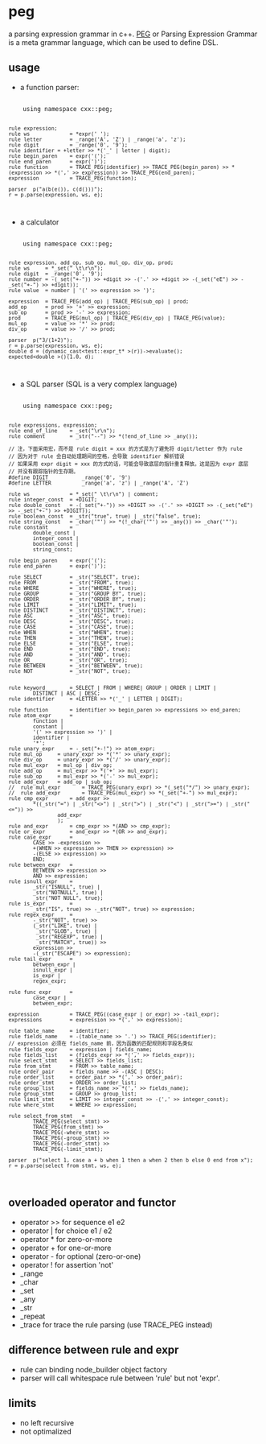 peg
===

a parsing expression grammar in c++. [PEG](http://en.wikipedia.org/wiki/Parsing_expression_grammar) or Parsing Expression Grammar is a meta grammar language, which can be used to define DSL.

usage
-----
* a function parser:

<code>
	using namespace cxx::peg;
	
	rule expression;
	rule ws				= *expr(' ');
	rule letter			= _range('A', 'Z') | _range('a', 'z');
	rule digit			= _range('0', '9');
	rule identifier	= +letter >> *('_' | letter | digit);
	rule begin_paren	= expr('(');
	rule end_paren		= expr(')');
	rule function		= TRACE_PEG(identifier) >> TRACE_PEG(begin_paren) >> *(expression >> *(',' >> expression)) >> TRACE_PEG(end_paren);
	expression			= TRACE_PEG(function);
	
	parser	p("a(b(e()), c(d()))");
	r = p.parse(expression, ws, e);
</code>


* a calculator


<code>
	using namespace cxx::peg;

	rule expression, add_op, sub_op, mul_op, div_op, prod;
	rule ws		= *_set(" \t\r\n");
	rule digit	= _range('0', '9');
	rule number	= -(_set("+-")) >> +digit >> -('.' >> +digit >> -(_set("eE") >> -_set("+-") >> +digit));
	rule value	= number | '(' >> expression >> ')';
	
	expression 	= TRACE_PEG(add_op) | TRACE_PEG(sub_op) | prod;
	add_op 		= prod >> '+' >> expression;
	sub_op 		= prod >> '-' >> expression;
	prod		= TRACE_PEG(mul_op) | TRACE_PEG(div_op) | TRACE_PEG(value);
	mul_op		= value >> '*' >> prod;
	div_op		= value >> '/' >> prod;
	
	parser	p("3/(1+2)");
	r = p.parse(expression, ws, e);
	double d = (dynamic_cast<test::expr_t* >(r))->evaluate();
	expected<double >()(1.0, d);
</code>


* a SQL parser (SQL is a very complex language)


<code>
	using namespace cxx::peg;
	
	rule expressions, expression;
	rule end_of_line	= _set("\r\n");
	rule comment		= _str("--") >> *(!end_of_line >> _any());
	
	// 注，下面采用宏，而不是 rule digit = xxx 的方式是为了避免将 digit/letter 作为 rule
	// 因为对于 rule 会自动处理期间的空格，会导致 identifier 解析错误
	// 如果采用 expr digit = xxx 的方式的话，可能会导致底层的指针重复释放。这是因为 expr 底层
	// 并没有跟踪指针的生存期。
	#define	DIGIT			_range('0', '9')
	#define LETTER			_range('a', 'z') | _range('A', 'Z')
	
	rule ws				= *_set(" \t\r\n") | comment;
	rule integer_const	= +DIGIT;
	rule double_const	= -(_set("+-")) >> +DIGIT >> -('.' >> +DIGIT >> -(_set("eE") >> -_set("+-") >> +DIGIT));
	rule boolean_const	= _str("true", true) | _str("false", true);
	rule string_const	= _char('"') >> *(!_char('"') >> _any()) >> _char('"');
	rule constant		=
			double_const |
			integer_const |
			boolean_const |
			string_const;
	
	rule begin_paren	= expr('(');
	rule end_paren		= expr(')');
	
	rule SELECT			= _str("SELECT", true);
	rule FROM			= _str("FROM", true);
	rule WHERE			= _str("WHERE", true);
	rule GROUP			= _str("GROUP BY", true);
	rule ORDER			= _str("ORDER BY", true);
	rule LIMIT			= _str("LIMIT", true);
	rule DISTINCT		= _str("DISTINCT", true);
	rule ASC			= _str("ASC", true);
	rule DESC			= _str("DESC", true);
	rule CASE			= _str("CASE", true);
	rule WHEN			= _str("WHEN", true);
	rule THEN			= _str("THEN", true);
	rule ELSE			= _str("ELSE", true);
	rule END			= _str("END", true);
	rule AND			= _str("AND", true);
	rule OR				= _str("OR", true);
	rule BETWEEN		= _str("BETWEEN", true);
	rule NOT			= _str("NOT", true);
	
	
	rule keyword		= SELECT | FROM | WHERE| GROUP | ORDER | LIMIT |
			DISTINCT | ASC | DESC;
	rule identifier		= +LETTER >> *('_' | LETTER | DIGIT);
	
	rule function		= identifier >> begin_paren >> expressions >> end_paren;
	rule atom_expr		=
			function |
			constant |
			'(' >> expression >> ')' |
			identifier |
			'*';
	rule unary_expr		= -_set("+-!") >> atom_expr;
	rule mul_op		= unary_expr >> *('*' >> unary_expr);
	rule div_op		= unary_expr >> *('/' >> unary_expr);
	rule mul_expr	= mul_op | div_op;
	rule add_op		= mul_expr >> *('+' >> mul_expr);
	rule sub_op		= mul_expr >> *('-' >> mul_expr);
	rule add_expr	= add_op | sub_op;
	//	rule mul_expr		= TRACE_PEG(unary_expr) >> *(_set("*/") >> unary_expr);
	//	rule add_expr		= TRACE_PEG(mul_expr) >> *(_set("+-") >> mul_expr);
	rule cmp_expr		= add_expr >>
			*((_str("=") | _str("<>") | _str(">") | _str("<") | _str(">=") | _str("<=")) >>
					add_expr
					);
	rule and_expr		= cmp_expr >> *(AND >> cmp_expr);
	rule or_expr		= and_expr >> *(OR >> and_expr);
	rule case_expr		=
			CASE >> -expression >>
			+(WHEN >> expression >> THEN >> expression) >>
			-(ELSE >> expression) >>
			END;
	rule between_expr	=
			BETWEEN >> expression >>
			AND >> expression;
	rule isnull_expr	=
			_str("ISNULL", true) |
			_str("NOTNULL", true) |
			_str("NOT NULL", true);
	rule is_expr		=
			_str("IS", true) >> -_str("NOT", true) >> expression;
	rule regex_expr		=
			-_str("NOT", true) >> 
			(_str("LIKE", true) |
			 _str("GLOB", true) |
			 _str("REGEXP", true) |
			 _str("MATCH", true)) >>
			expression >>
			-(_str("ESCAPE") >> expression);
	rule tail_expr		=
			between_expr |
			isnull_expr |
			is_expr |
			regex_expr;

	rule func_expr		=
			case_expr |
			between_expr;
	
	expression			= TRACE_PEG((case_expr | or_expr) >> -tail_expr);
	expressions			= expression >> *(',' >> expression);
	
	rule table_name		= identifier;
	rule fields_name	= -(table_name >> '.') >> TRACE_PEG(identifier);
	// expression 必须在 fields_name 前，因为函数的匹配规则和字段名类似
	rule fields_expr	= expression | fields_name;
	rule fields_list	= (fields_expr >> *(',' >> fields_expr));
	rule select_stmt	= SELECT >> fields_list;
	rule from_stmt		= FROM >> table_name;
	rule order_pair		= fields_name >> -(ASC | DESC);
	rule order_list		= order_pair >> *(',' >> order_pair);
	rule order_stmt		= ORDER >> order_list;
	rule group_list		= fields_name >> *(',' >> fields_name);
	rule group_stmt		= GROUP >> group_list;
	rule limit_stmt		= LIMIT >> integer_const >> -(',' >> integer_const);
	rule where_stmt		= WHERE >> expression;
	
	rule select_from_stmt	=
			TRACE_PEG(select_stmt) >>
			TRACE_PEG(from_stmt) >>
			TRACE_PEG(-where_stmt) >>
			TRACE_PEG(-group_stmt) >>
			TRACE_PEG(-order_stmt) >>
			TRACE_PEG(-limit_stmt);
	
	parser	p("select 1, case a + b when 1 then a when 2 then b else 0 end from x");
	r = p.parse(select_from_stmt, ws, e);
</code>	
	

overloaded operator and functor
-------------------------------
* operator >> for sequence e1 e2
* operator | for choice e1 / e2
* operator * for zero-or-more
* operator + for one-or-more
* operator - for optional (zero-or-one)
* operator ! for assertion 'not'
* _range
* _char
* _set
* _any
* _str
* _repeat
* _trace for trace the rule parsing (use TRACE_PEG instead)

difference between rule and expr
--------------------------------
* rule can binding node_builder object factory
* parser will call whitespace rule between 'rule' but not 'expr'.

limits
------
* no left recursive 
* not optimalized


